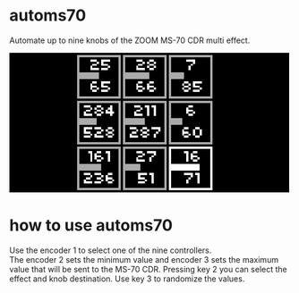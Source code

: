 # automs70
Automate up to nine knobs of the ZOOM MS-70 CDR multi effect.

![automs70](automs70.png)

# how to use automs70
Use the encoder 1 to select one of the nine controllers.  
The encoder 2 sets the minimum value and encoder 3 sets the maximum value that will be sent to the MS-70 CDR.
Pressing key 2 you can select the effect and knob destination.
Use key 3 to randomize the values.











